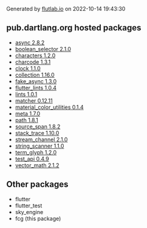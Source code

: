 Generated by [flutlab.io](https://flutlab.io) on 2022-10-14 19:43:30


## pub.dartlang.org hosted packages

 - [async 2.8.2](https://pub.dartlang.org/packages/async/versions/2.8.2)
 - [boolean_selector 2.1.0](https://pub.dartlang.org/packages/boolean_selector/versions/2.1.0)
 - [characters 1.2.0](https://pub.dartlang.org/packages/characters/versions/1.2.0)
 - [charcode 1.3.1](https://pub.dartlang.org/packages/charcode/versions/1.3.1)
 - [clock 1.1.0](https://pub.dartlang.org/packages/clock/versions/1.1.0)
 - [collection 1.16.0](https://pub.dartlang.org/packages/collection/versions/1.16.0)
 - [fake_async 1.3.0](https://pub.dartlang.org/packages/fake_async/versions/1.3.0)
 - [flutter_lints 1.0.4](https://pub.dartlang.org/packages/flutter_lints/versions/1.0.4)
 - [lints 1.0.1](https://pub.dartlang.org/packages/lints/versions/1.0.1)
 - [matcher 0.12.11](https://pub.dartlang.org/packages/matcher/versions/0.12.11)
 - [material_color_utilities 0.1.4](https://pub.dartlang.org/packages/material_color_utilities/versions/0.1.4)
 - [meta 1.7.0](https://pub.dartlang.org/packages/meta/versions/1.7.0)
 - [path 1.8.1](https://pub.dartlang.org/packages/path/versions/1.8.1)
 - [source_span 1.8.2](https://pub.dartlang.org/packages/source_span/versions/1.8.2)
 - [stack_trace 1.10.0](https://pub.dartlang.org/packages/stack_trace/versions/1.10.0)
 - [stream_channel 2.1.0](https://pub.dartlang.org/packages/stream_channel/versions/2.1.0)
 - [string_scanner 1.1.0](https://pub.dartlang.org/packages/string_scanner/versions/1.1.0)
 - [term_glyph 1.2.0](https://pub.dartlang.org/packages/term_glyph/versions/1.2.0)
 - [test_api 0.4.9](https://pub.dartlang.org/packages/test_api/versions/0.4.9)
 - [vector_math 2.1.2](https://pub.dartlang.org/packages/vector_math/versions/2.1.2)

## Other packages

 - flutter
 - flutter_test
 - sky_engine
 - fcg (this package)

